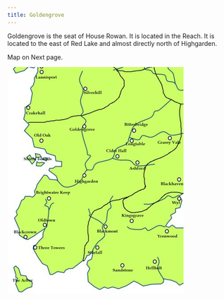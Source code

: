 ```yaml
---
title: Goldengrove
---
```


Goldengrove is the seat of House Rowan. It is located in the Reach. It is located to the east of Red Lake and almost directly north of Highgarden.

Map on Next page.

![Image](images/000011.jpg)


